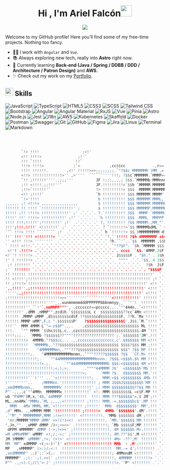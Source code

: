 <h1 align="center"><b>Hi , I'm Ariel Falcón</b><img src="https://media.giphy.com/media/hvRJCLFzcasrR4ia7z/giphy.gif" width="35"></h1>
<p align="center">
  <a href="https://github.com/DenverCoder1/readme-typing-svg"><img src="https://readme-typing-svg.herokuapp.com?font=Time+New+Roman&color=cyan&size=25&center=true&vCenter=true&width=600&height=100&lines={Software+Developer},++;Self-taught,;Computer+Science+Enjoyer,;AWS+Newbie,;Active+Learner."></a>
</p>


Welcome to my GitHub profile! Here you'll find some of my free-time projects. Nothing too fancy.

- 👨‍💻 I work with `Angular` and `Vue`.
- 📚 Always exploring new tech, really into **Astro** right now.
- 🌱 Currently learning **Back-end (Java / Spring / DDBB / DDD / Architecture / Patron Design)** and **AWS**.
- ✨ Check out my work on my [Portfolio](https://arielfalcon.me).

## <img src="https://media2.giphy.com/media/QssGEmpkyEOhBCb7e1/giphy.gif?cid=ecf05e47a0n3gi1bfqntqmob8g9aid1oyj2wr3ds3mg700bl&rid=giphy.gif" width ="25"><b> Skills</b>
<p align="center">
  
![JavaScript](https://img.shields.io/badge/JavaScript%20-%23F7DF1E.svg?style=for-the-badge&logo=javascript&logoColor=black)
![TypeScript](https://img.shields.io/badge/TypeScript%20-%2314354C.svg?style=for-the-badge&logo=typescript&logoColor=blue)
![HTML5](https://img.shields.io/badge/HTML5%20-%23E34F26.svg?style=for-the-badge&logo=html5&logoColor=white)
![CSS3](https://img.shields.io/badge/CSS%20-%231572B6.svg?style=for-the-badge&logo=css3&logoColor=white)
![SCSS](https://img.shields.io/badge/SCSS%20-%23CC6699.svg?style=for-the-badge&logo=sass&logoColor=white)
![Tailwind CSS](https://img.shields.io/badge/Tailwind%20CSS-%2306B6D4.svg?style=for-the-badge&logo=tailwind-css&logoColor=white)
![Bootstrap](https://img.shields.io/badge/Bootstrap-%23563D7C.svg?style=for-the-badge&logo=bootstrap&logoColor=white) 
![Angular](https://img.shields.io/badge/Angular%20-%23E23237.svg?style=for-the-badge&logo=angular&logoColor=white)
![Angular Material](https://img.shields.io/badge/Angular%20Material-%23E23237.svg?style=for-the-badge&logo=angular&logoColor=white) 
![RxJS](https://img.shields.io/badge/RxJS%20-%23B7178C.svg?style=for-the-badge&logo=reactivex&logoColor=white)
![Vue](https://img.shields.io/badge/Vue.js%20-%2335495e.svg?style=for-the-badge&logo=vue.js&logoColor=green)
![Pinia](https://img.shields.io/badge/Pinia-%23FFD859.svg?style=for-the-badge&logo=vue.js&logoColor=black)
![Astro](https://img.shields.io/badge/Astro%20-%23FF5D01.svg?style=for-the-badge&logo=astro&logoColor=white)
![Node.js](https://img.shields.io/badge/Node.js%20-%2361DAFB.svg?style=for-the-badge&logo=node.js&logoColor=black)
![Jest](https://img.shields.io/badge/Jest%20-%23C21325.svg?style=for-the-badge&logo=jest&logoColor=white)
![i18n](https://img.shields.io/badge/i18n%20-%230D67D5.svg?style=for-the-badge&logo=i18next&logoColor=white)
![AWS](https://img.shields.io/badge/AWS%20-%23FF9900.svg?style=for-the-badge&logo=amazon-web-services&logoColor=white)
![Kubernetes](https://img.shields.io/badge/Kubernetes-%23326CE5.svg?style=for-the-badge&logo=kubernetes&logoColor=white) 
![Skaffold](https://img.shields.io/badge/Skaffold-%230099E5.svg?style=for-the-badge&logo=skaffold&logoColor=white)
![Docker](https://img.shields.io/badge/Docker%20-%230db7ed.svg?style=for-the-badge&logo=docker&logoColor=white)
![Postman](https://img.shields.io/badge/Postman%20-%23FF6C37.svg?style=for-the-badge&logo=postman&logoColor=white)
![Swagger](https://img.shields.io/badge/Swagger-%2385EA2D.svg?style=for-the-badge&logo=swagger&logoColor=black)
![Git](https://img.shields.io/badge/git-%23F05033.svg?style=for-the-badge&logo=git&logoColor=white)
![GitHub](https://img.shields.io/badge/github-%23121011.svg?style=for-the-badge&logo=github&logoColor=white)
![Figma](https://img.shields.io/badge/Figma%20-%237A6DF9.svg?style=for-the-badge&logo=figma&logoColor=white)
![Jira](https://img.shields.io/badge/Jira%20-%230A0A3F.svg?style=for-the-badge&logo=jira&logoColor=white)
![Linux](https://img.shields.io/badge/Linux-FCC624?style=for-the-badge&logo=linux&logoColor=black) 
![Terminal](https://img.shields.io/badge/Terminal-%23054020?style=for-the-badge&logo=gnu-bash&logoColor=white)
![Markdown](https://img.shields.io/badge/markdown-%23000000.svg?style=for-the-badge&logo=markdown&logoColor=white)  

</p>

<br>
<br>





``` rust
       `!> !!!!                   ;<!'
       <!! !!!!>                ;!'`
       !!! `!!!!               !!`                                    ,c,
       !!!> !!!!>             ;`<             ,cc$$cc            .,r== $$c !
       !!!! !!!!!!.        ,<!' !!!!!>>>;;;;;;;;.`"?$$c MMMMMMM )MM ,= "$$.`
       <!!> !!!!!!!!!!!!!>'' ,>''''  ``````''''!!!; ?$$c`MMMMMM.`MMMP== `$h
       `!! ;!!!!!!''''.,;;;'''          JF !;;;,,,,; 3$$.`MMMMMb MMMnnnM $$h
       ;!! <!!!!.;;!!!''`               JF.!!!!!!!!!>`$$h `MMMMM MMMMMMM $$$
       ;!!>`!!!!!!'`                    ?> !!!!!!!!!> $$$  MMMMM MMMMMMM $$$
       <!! ;!!!!'                       `h !!!!!!!!!! $$$ MMMMMM MMMM" M $$$
       `!>'!!!!                          b !!!!!!!!!! $$$ MMMMMM MMML,,`,$$$
,,,,,, ;! <!!!> ,,,,,,,,,,,,,,,,         $ !!!!!!!!!! $$$ MMMMMM MMMMML J$$F
!!!!!! !! !!!! `!!!!!!!!!!!!!!' ;        $ !!!!!!!!!! $$$ MMMMMP.MMMMMP $$$F
!!!!! ;!! !!!!> !!!!!!!!!!!!' ;' .`.`.`. ?.`!!!!!!!!! 3$$  MMMP `MMMMM>,$$P
!!!!' !!' !!!!> !!!!!!!!!!' ;!' `.`.`.`. `h !!!!!!!!! $$$  MMML  MMPPP J$$'.
!!!! !!!;!!!!!';!!!!!!!!' ;!'  .`.`.`.`.` ?,`!!!!!!!! ?$$ MMMMM.,MM_"',$$F .
!!!';!!!.!!!!' <!!!!!!!` ;'  .`.`.`.`.`.`. ? `!!!!!!!>`$$ MMMMMbdML ` $$$  .
``` !!!> !!!! ```````` ;!  .`.`.`.`.`.`.`.` h `!!!!!!> $$ )MMMMMMMMM d$$' `.
!!' !!!''!!! <!!!!!!!> ' .`.`.`.`.`.`.`.`.` `?,`'!!!!! ?$h 4MMMMMMP z$$' .`.
'' <!!! !!!> ''''''''  .`.`.`.`.`.`.`.`.`.`.` ?h.``'`..`$$  MMMMMM ,$$F `.`.
` !!!! <!!!.`.`.`.`.`.`.`.`.`.`.`.`.`.`.`.`.`. `"??$F". `$h.`MMMMM $$$'.`.`.
 <!'! .!!!!> .`.`.`.`.`.`.`.`.`.`.`.`.`.`.`.`.`.`. cccc  `$$.'4MMP.3$F .`.`.
<!''! !!!!!> .`.`.`.`.`.`.`.`.`.`.`.`.`.`.`.`.`. J$$$$$F . "$h." . 3$h .`.`.
!' ! !!!!!!> .`.`.`.`.`.`.`.`.`.`.`.`.`.`.`.`.`.  """" .`.`.`$$, 4 3$$ .`.`.
 ;! !!!!!!! `.`.`.`.`.`.`.`.`.`.`.`.`.`.`.`.`.`.`.`.`.`.`.`.  ?$h  J$F .`.`.
;'  !!!!!!! `.`.`.`.`.`.`.`.`.`.`.`.`.`.`.`.`.`.`.`.`.`.`.`.`. "$$$$P' .`.`.
!! !!!!!! !!!!!!!!!!!!!!!!!!!!!!!!!!!!!!!!!!!!!!!!!!!!!!!!!!!!!!!'  `.`.`.`.
!! <!!!!';!!!!!!!!!!!!!!!!!!!!!!!!!!!!!!!!!!!!!!!!!!!!!!!!!!!!!! ;! `.`.`.`.
!! ;!!!!>`!!!!!!!!!!!!!!!!!!!!!!!!!!!!!!!!!!!!!!!!!!!!!!!!!!!!' <!! `.`.`.`.
',,!!!!''.;!!!!!!!!!!!!!!!!!!!!!!!!!!!!!!!!!!!!!!!!!!!!!!!!!!' <!!! `.`.`.`.
'''''.,;!!!!!!!!!!!!!!!!!!!!!!!!!!!!!!!!!!!!!!!!!!!!!!!!!!!!' <!!!! `.`.`.`.
;!!!!!!!!!!!!!!!!!!!!!!!>>>'''''''''`````''''''<!!!!!!!!!!!' !!!!!! `.`.`.`.
!!!!!!!!!!!!!!!!!!''''_,,uunmnmnmdddPPPPPPbbbnmnyy,_```''!  !!!!!!! `.`.`.`.
!!!!!!!!!''_``!'`,nmMMPP"""',.,ccccccr==pccccc,,..`""444n,.`<!!!!!! `.`.`.`.
!!!!!!!' ,dMM ,nMMP"",zcd$h.`$$$$$$$$L c  $$$$$$$$$$??cc`4Mn <!!!!! `.`.`.`.
!!!!!! ,MMMP uMMP ,d$$$$$$$$cd$F ??$$$$$cd$$$$$$$$$F, ??h.`Mx !!!!! `.`.`.`.
!!!!!! MMMP uMM",F,c ".$$$$$$$P'   ?$$$$$$$$$$$$$$$$C',J$$.`M.`!!!! `.`.`.`.
!!!'`  MMM 4MMM L`"=-z$$P".,,.    ,c$$$$$$$$$$$$$$$$$$$$$$$ ML !!!! `.`.`.`.
!!!.   `"" MMMM `$$hc$$$L,c,.,czc$$$$$$$$$$$$$$$$$$$$$$$$$$.4M `!!! `.`.`.`.
!!!!;;;..  `MMMb ?$$$$$$??""""?????????????????? ;.`$$$$$$$'JM',!!! `.`.`.`.
!!!!!!!!!>  4MMMb."?$$$cc,.. .,,cccccccccccccccc,c`.$$$$$$$ MM <!!! `.`.`.`.
!!!!!!!!!!  `MMMMMb,."??$$$$$$$$$$$$$$$$$$$$$$$$$$ $$$$?$$$ MM ;!!! `.`.`.`.
!!!!!!!!!!    "4MMMMMMmn,."""???$$$$$$$$$$$$$$$$$$ $$$" ?$$ MP !!!! `.`.`.`.
!!!!!!!!!!!;.   "4MMMMMMMMMMMmnmn,.`"""?????$$$$$$ ?$$  `CF.M> !!!! `.`.`.`.
!!!!!!!!!!!!!!;.   `""44MMMMMMMMMMMMMMMMnnnn. ?$$$.<$$$h.$h MM !!!! `.`.`.`.
!!!!!!!!!!!!!!!!>.;.      `""444MMMMMMMMMMMMMb $$$:<$$$$$$$ 4M <!!! `.`.`.`.
!!!!!!!!!!!!!!!!!!!!!;<;);>;.     ..""""44MMMM J$'  <$$$$$$h`Mb`!!! `.`.`.`.
!!!!!!!!!!!!!!!!!!!!!!!!!!!!!!!!!!>;      `MMM ?$.  d$$$$$$$ MM.`!! `.`.`.`.
!!!!!!!!!!'``!''' ..`'<!!!!!!!!!!!!!!!; .  MMM.<$$ <$$$$$$$$ 4Mb !! `.`.`.`.
!'''''''''..    ;MMMMnn.'!!!!!!!!!!!!!!! ; MMM J$$hJ$$$$$$$$h`MM !! `.`.`.`.
,xmdMMMbnmx,.    MMMMMMMr !!!!!!!!!!!!' ;: MMM $$$$$$$$$$??$$ MM !! `.`.`.`.
P"'.,,,,c`""4MMn  MMMMMMx !!!!!!!!!!!` <!: MMM $$$$$$$$L =c$F.MP !! `.`.`.`.
ub "P4MM")M,x,"4b,`44MMMP !!!!!!!!!!  !!!: MMM ???$$$$$$"=,$ JM';!! `.`.`.`.
ML,,nn4Mx`"MMMx.`ML ;,,,;<!!!!!!!!! ;!!!!: MMM.-=,$$$$$$hc$'.MP !!! `.`.`.`.
. MMM   4Mx`MMML MM,`<!!!!!!!!!!!! ;!!!!!' `MMb  d$$$$$$$$' MM',!!! `.`.`.`.
,d" MMn. .,nMMMM MMM '!!!!!!!!!!! ;!!!!!!>  4MMb `$$$$$$$'.dM'.!!!! `.`.`.`.
.`"M"_" MMMMMMMP,MMM ;!>>!!!!!!' <!!!!!!!!!. "MMb $$$$$$$ dM ;!!!!! `.`.`.`.
 'nr;MMMMM"MMMP dMM' >>!(!)<<!  <!!!!!!!!!!!. `MM.`$$$$$$ MM !!!!!! `.`.`.`.
",Jn,"". ,uMMP dMMP /)<;>><>' .!!!!!!!!!!!!!!; `Mb $$$$$F;MP !!!!!! `.`.`.`.
 dPPM 4MMMMM" dMMP (->;)<><' ;!!!!!!!!!!!!!!!!. 4M $$$$$h M>.!!!!!! `.`.`.`.
=M uMMnMMM" uMMM" <!;/;->;' ;!!!!!!!!!!!!!!!!!; 4M.??"$$',M <!!!!!! `.`.`.`.
JM )MMMM" uMMMM',!>;`(>!>' <!!!!!!!!!!!!!!!!!!! 4M> -??',M' !!!!!!! `.`.`.`.
MM `MP" xdMMMP <(;<:)!`)' <!!!!!!!!!!!!!!!!!!!! MMb  - ,M';!!!!!!!' `.`.`.`.
MP   ,nMMMMP" (>:)/;<:!  !!!!!!!!!!!!!!!!!!!!!! `MM.-= d';!!!!!!!! .`.`.`.`.
,xndMMMMP" .;)`;:`>(;:  !!!!!!!!!!!!!!!!!!!!!!!; 4MMnndM <!!!!!!!  .`.`.`.`.
MMMMMP" .;(:`-;(.><(' ;!!!!!!!!!!!!!!!!!!!!!!!!!, 4MMMMP !!!!!!!> `.`.`.`.`.
P"" .,;<):(;/(\'>-)' ;!!!!!!!!!!!!!!!!!!!!!!!!!!!>.`"P" <!!!!!!! .`.`.`.`.`.
```
